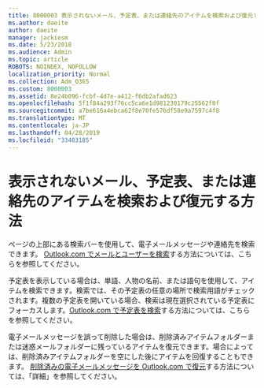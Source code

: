 ```yaml
---
title: 8000003 表示されないメール、予定表、または連絡先のアイテムを検索および復元する方法
ms.author: daeite
author: daeite
manager: jackiesm
ms.date: 5/23/2018
ms.audience: Admin
ms.topic: article
ROBOTS: NOINDEX, NOFOLLOW
localization_priority: Normal
ms.collection: Adm_O365
ms.custom: 8000003
ms.assetid: 8e24b096-fcbf-4d7e-a412-f6db2afad623
ms.openlocfilehash: 5f1f84a293f76cc5ca6e1d981230179c25562f0f
ms.sourcegitcommit: a7be616a4ebca62f8e70fe576df58e9a7597c4f8
ms.translationtype: MT
ms.contentlocale: ja-JP
ms.lasthandoff: 04/28/2019
ms.locfileid: "33403185"
---
```

# <a name="how-to-find-and-recover-missing-or-deleted-email-calendar-or-contacts-items"></a>表示されないメール、予定表、または連絡先のアイテムを検索および復元する方法

ページの上部にある検索バーを使用して、電子メールメッセージや連絡先を検索できます。 [Outlook.com でメールとユーザーを検索](https://support.office.com/article/88108edf-028e-4306-b87e-7400bbb40aa7)する方法については、こちらを参照してください。
  
予定表を表示している場合は、単語、人物の名前、または語句を使用して、アイテムを検索できます。検索では、その予定表の任意の場所で検索用語がチェックされます。複数の予定表を開いている場合、検索は現在選択されている予定表にフォーカスします。[Outlook.com で予定表を検索](https://support.office.com/article/5bc05289-c84c-4849-95a8-7eac05ed478a)する方法については、こちらを参照してください。
  
電子メールメッセージを誤って削除した場合は、削除済みアイテムフォルダーまたは迷惑メールフォルダーに残っているアイテムを復元できます。場合によっては、削除済みアイテムフォルダーを空にした後にアイテムを回復することもできます。 [削除済みの電子メールメッセージを Outlook.com で復元](https://support.office.com/article/cf06ab1b-ae0b-418c-a4d9-4e895f83ed50)する方法については、「詳細」を参照してください。